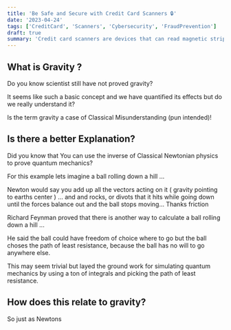 ```yaml
---
title: 'Be Safe and Secure with Credit Card Scanners 🔒'
date: '2023-04-24'
tags: ['CreditCard', 'Scanners', 'Cybersecurity', 'FraudPrevention']
draft: true
summary: 'Credit card scanners are devices that can read magnetic stripes or chips on credit or debit cards. Learn about the two main types of credit card scanners, where they can be found, and tips for protecting yourself from credit card scanner fraud.'
---
```


## What is Gravity ?

Do you know scientist still have not proved gravity?

It seems like such a basic concept and we have quantified its effects but do we really understand it?

Is the term gravity a case of Classical Misunderstanding (pun intended)!

## Is there a better Explanation?

Did you know that You can use the inverse of Classical Newtonian physics to prove quantum mechanics?

For this example lets imagine a ball rolling down a hill ...

Newton would say you add up all the vectors acting on it ( gravity pointing to earths center ) ... and and rocks, or divots that it hits while going down until the forces balance out and the ball stops moving... Thanks friction

Richard Feynman proved that there is another way to calculate a ball rolling down a hill ...

He said the ball could have freedom of choice where to go but the ball choses the path of least resistance, because the ball has no will to go anywhere else.

This may seem trivial but layed the ground work for simulating quantum mechanics by using a ton of integrals and picking the path of least resistance.

## How does this relate to gravity?

So just as Newtons
